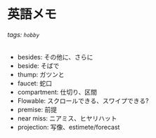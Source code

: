 # 英語メモ

###### tags: `hobby`

* besides: その他に、さらに
* beside: そばで
* thump: ガツンと
* faucet: 蛇口
* compartment: 仕切り、区間
* Flowable: スクロールできる、スワイプできる?
* premise: 前提
* near miss: ニアミス、ヒヤリハット
* projection: 写像、estimete/forecast